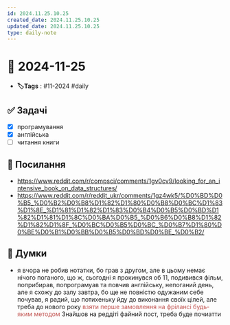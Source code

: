 ```yaml
---
id: 2024.11.25.10.25
created_date: 2024.11.25.10.25
updated_date: 2024.11.25.10.25
type: daily-note
---
```


# 📅 2024-11-25
- **🏷️Tags** : #11-2024 #daily 
## ✅ Задачі
- [x]  програмування
- [x] англійська
- [ ] читання книги
## 🔗 Посилання
- https://www.reddit.com/r/compsci/comments/1gv0cv9/looking_for_an_intensive_book_on_data_structures/
- https://www.reddit.com/r/reddit_ukr/comments/1gz4wk5/%D0%BD%D0%B5_%D0%B2%D0%B8%D1%82%D1%80%D0%B8%D0%BC%D1%83%D1%8E_%D1%81%D1%82%D1%83%D0%B4%D0%B5%D0%BD%D1%82%D1%81%D1%8C%D0%BA%D0%B5_%D0%B6%D0%B8%D1%82%D1%82%D1%8F_%D0%BC%D0%B5%D0%BC_%D0%B7%D1%80%D0%BE%D0%B1%D0%BB%D0%B5%D0%BD%D0%BE_%D0%B2/
## 🧠 Думки
- я вчора не робив нотатки, бо грав з другом, але в цьому немає нічого поганого, що ж, сьогодні я прокинувся об 11, подивився фільм, поприбирав, попрограмуав та повчив англійську, непоганий день, але я схожу до залу завтра, бо ще не повністю одужаним себе почував, я радий, що потихеньку йду до виконання своїх цілей, але треба до нового року <font color="#c0504d">взяти перше  замовлення на фрілансі будь-яким методом</font>
Знайшов на реддіті файний пост, треба буде почиатти